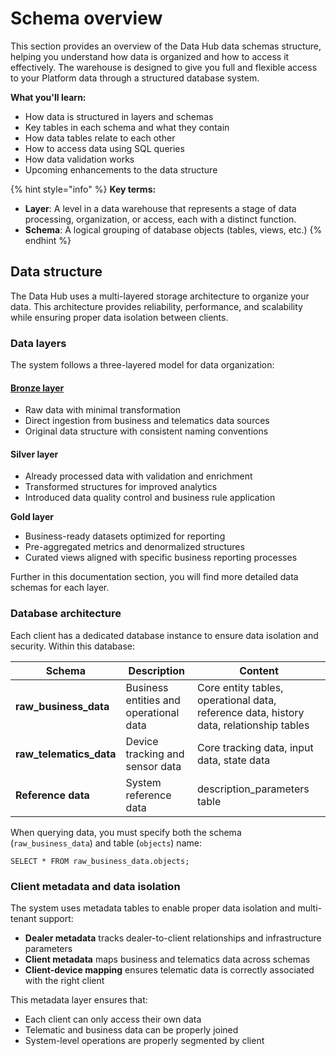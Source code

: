 # Schema overview

This section provides an overview of the Data Hub data schemas structure, helping you understand how data is organized and how to access it effectively. The warehouse is designed to give you full and flexible access to your Platform data through a structured database system.

**What you'll learn:**

* How data is structured in layers and schemas
* Key tables in each schema and what they contain
* How data tables relate to each other
* How to access data using SQL queries
* How data validation works
* Upcoming enhancements to the data structure

{% hint style="info" %}
**Key terms:**

* **Layer**: A level in a data warehouse that represents a stage of data processing, organization, or access, each with a distinct function.
* **Schema**: A logical grouping of database objects (tables, views, etc.)
{% endhint %}

## Data structure

The Data Hub uses a multi-layered storage architecture to organize your data. This architecture provides reliability, performance, and scalability while ensuring proper data isolation between clients.

### Data layers

The system follows a three-layered model for data organization:

#### [**Bronze layer**](bronze-layer.md)

* Raw data with minimal transformation
* Direct ingestion from business and telematics data sources
* Original data structure with consistent naming conventions

#### **Silver layer**

* Already processed data with validation and enrichment
* Transformed structures for improved analytics
* Introduced data quality control and business rule application

**Gold layer**

* Business-ready datasets optimized for reporting
* Pre-aggregated metrics and denormalized structures
* Curated views aligned with specific business reporting processes

Further in this documentation section, you will find more detailed data schemas for each layer.

### Database architecture

Each client has a dedicated database instance to ensure data isolation and security. Within this database:

| **Schema**                | **Description**                        | **Content**                                                                             |
| ------------------------- | -------------------------------------- | --------------------------------------------------------------------------------------- |
| **raw\_business\_data**   | Business entities and operational data | Core entity tables, operational data, reference data, history data, relationship tables |
| **raw\_telematics\_data** | Device tracking and sensor data        | Core tracking data, input data, state data                                              |
| **Reference data**        | System reference data                  | description\_parameters table                                                           |

When querying data, you must specify both the schema (`raw_business_data`) and table (`objects`) name:

`SELECT * FROM raw_business_data.objects;`

### Client metadata and data isolation

The system uses metadata tables to enable proper data isolation and multi-tenant support:

* **Dealer metadata** tracks dealer-to-client relationships and infrastructure parameters
* **Client metadata** maps business and telematics data across schemas
* **Client-device mapping** ensures telematic data is correctly associated with the right client

This metadata layer ensures that:

* Each client can only access their own data
* Telematic and business data can be properly joined
* System-level operations are properly segmented by client
